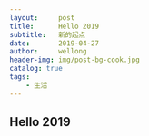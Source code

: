 ```yaml
---
layout:     post
title:      Hello 2019
subtitle:   新的起点
date:       2019-04-27
author:     wellong
header-img: img/post-bg-cook.jpg
catalog: true
tags:
    - 生活
---
```

## Hello 2019
